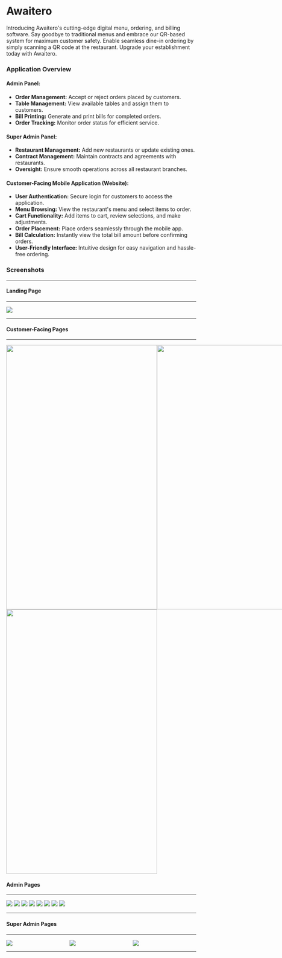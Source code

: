 # Awaitero
Introducing Awaitero's cutting-edge digital menu, ordering, and billing software. Say goodbye to traditional menus and embrace our QR-based system for maximum customer safety. Enable seamless dine-in ordering by simply scanning a QR code at the restaurant. Upgrade your establishment today with Awaitero.

### Application Overview

#### Admin Panel:
- **Order Management:** Accept or reject orders placed by customers.
- **Table Management:** View available tables and assign them to customers.
- **Bill Printing:** Generate and print bills for completed orders.
- **Order Tracking:** Monitor order status for efficient service.

#### Super Admin Panel:
- **Restaurant Management:** Add new restaurants or update existing ones.
- **Contract Management:** Maintain contracts and agreements with restaurants.
- **Oversight:** Ensure smooth operations across all restaurant branches.

#### Customer-Facing Mobile Application (Website):
- **User Authentication:** Secure login for customers to access the application.
- **Menu Browsing:** View the restaurant's menu and select items to order.
- **Cart Functionality:** Add items to cart, review selections, and make adjustments.
- **Order Placement:** Place orders seamlessly through the mobile app.
- **Bill Calculation:** Instantly view the total bill amount before confirming orders.
- **User-Friendly Interface:** Intuitive design for easy navigation and hassle-free ordering.


### Screenshots

<hr>

#### Landing Page

<hr>

<img src="https://github.com/Vinayakrevankar/Awaitero/blob/cfa25e7733f8f426f51bea291d80d71cbf0f291c/img/login-image1.png">

<hr>

#### Customer-Facing Pages

<hr>

<div style="display: grid; grid-template-columns: auto auto auto;">
  <img src="https://github.com/Vinayakrevankar/Awaitero/blob/main/img/user-image1.png" style="width: 400px; height: 700px;">
  <img src="https://github.com/Vinayakrevankar/Awaitero/blob/main/img/user-image2.png" style="width: 400px; height: 700px;">
  <img src="https://github.com/Vinayakrevankar/Awaitero/blob/main/img/user-image3.png" style="width: 400px; height: 700px;">
  <img src="https://github.com/Vinayakrevankar/Awaitero/blob/main/img/user-image4.png" style="width: 400px; height: 700px;">

</div>

#### Admin Pages
<hr>
<img src="https://github.com/Vinayakrevankar/Awaitero/blob/main/img/admin-image7.png">
<img src="https://github.com/Vinayakrevankar/Awaitero/blob/main/img/admin-image0.png">
<img src="https://github.com/Vinayakrevankar/Awaitero/blob/main/img/admin-image3.png">
<img src="https://github.com/Vinayakrevankar/Awaitero/blob/main/img/admin-image1.png">



<img src="https://github.com/Vinayakrevankar/Awaitero/blob/main/img/admin-image2.png">

<img src="https://github.com/Vinayakrevankar/Awaitero/blob/main/img/admin-image6.png">
<img src="https://github.com/Vinayakrevankar/Awaitero/blob/main/img/admin-image5.png">
<img src="https://github.com/Vinayakrevankar/Awaitero/blob/main/img/admin-image4.png">


<hr>

#### Super Admin Pages

<hr>
<div style="display: grid; grid-template-columns: auto auto auto;">
<img src="https://github.com/Vinayakrevankar/Awaitero/blob/main/img/superAdmin-image0.png">
<img src="https://github.com/Vinayakrevankar/Awaitero/blob/main/img/superAdmin-image1.png">
<img src="https://github.com/Vinayakrevankar/Awaitero/blob/main/img/superAdmin-image2.png">
</div>
<hr>

